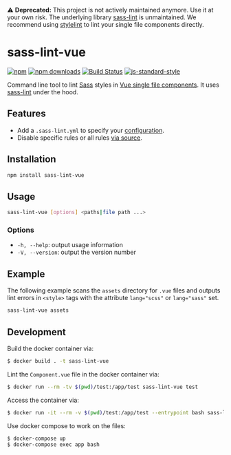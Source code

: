 :warning: **Deprecated:** This project is not actively maintained anymore. Use it at your own risk. The underlying library [sass-lint](https://github.com/sasstools/sass-lint) is  unmaintained. We recommend using [stylelint](https://vue-loader.vuejs.org/guide/linting.html#stylelint) to lint your single file components directly.

# sass-lint-vue

[![npm](https://img.shields.io/npm/v/sass-lint-vue.svg?style=flat-square)](https://www.npmjs.com/package/sass-lint-vue)
[![npm downloads](https://img.shields.io/npm/dt/sass-lint-vue.svg?style=flat-square)](https://www.npmjs.com/package/sass-lint-vue)
[![Build Status](https://img.shields.io/travis/sourceboat/sass-lint-vue.svg?style=flat-square)](https://travis-ci.org/sourceboat/sass-lint-vue)
[![js-standard-style](https://img.shields.io/badge/code%20style-standard-brightgreen.svg?style=flat-square)](http://standardjs.com/)

Command line tool to lint [Sass](https://github.com/sass/sass) styles in [Vue single file components](https://vuejs.org/v2/guide/single-file-components.html). It uses [sass-lint](https://github.com/sasstools/sass-lint) under the hood.

## Features

* Add a `.sass-lint.yml` to specify your [configuration](https://github.com/sasstools/sass-lint#configuring).
* Disable specific rules or all rules [via source](https://github.com/sasstools/sass-lint#disabling-linters-via-source).

## Installation

```bash
npm install sass-lint-vue
```

## Usage

```bash
sass-lint-vue [options] <paths|file path ...>
```

### Options

* `-h, --help`: output usage information
* `-V, --version`: output the version number

## Example

The following example scans the `assets` directory for `.vue` files and outputs lint errors in `<style>` tags with the attribute `lang="scss"` or `lang="sass"` set.

```bash
sass-lint-vue assets
```

## Development

Build the docker container via:

```bash
$ docker build . -t sass-lint-vue
```

Lint the `Component.vue` file in the docker container via:

```bash
$ docker run --rm -tv $(pwd)/test:/app/test sass-lint-vue test
```

Access the container via:

```bash
$ docker run -it --rm -v $(pwd)/test:/app/test --entrypoint bash sass-lint-vue
```

Use docker compose to work on the files:

```
$ docker-compose up
$ docker-compose exec app bash
```
